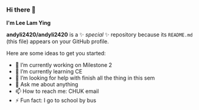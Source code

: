 ### Hi there 👋

**I'm Lee Lam Ying**

**andyli2420/andyli2420** is a ✨ _special_ ✨ repository because its `README.md` (this file) appears on your GitHub profile.

Here are some ideas to get you started:

- 🔭 I’m currently working on Milestone 2
- 🌱 I’m currently learning CE
- 🤔 I’m looking for help with finish all the thing in this sem
- 💬 Ask me about anything
- 📫 How to reach me: CHUK email
- ⚡ Fun fact: I go to school by bus

